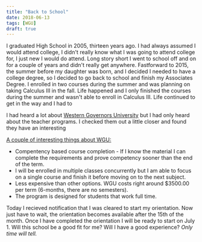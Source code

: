 ```yaml
---
title: "Back to School"
date: 2018-06-13
tags: [WGU]
draft: true
---
```


I graduated High School in 2005, thirteen years ago. I had always assumed I would attend college, I didn't really know what I was going to attend college for, I just new I would do attend. Long story short I went to school off and on for a couple of years and didn't really get anywhere. Fastforward to 2015, the summer before my daughter was born, and I decided I needed to have a college degree, so I decided to go back to school and finish my Associates Degree. I enrolled in two courses during the summer and was planning on taking Calculus III in the fall. Life happened and I only finished the courses during the summer and wasn't able to enroll in Calculus III. Life continued to get in the way and I had to 

I had heard a lot about [Western Governors University](https://www.wgu.edu/) but I had only heard about the teacher programs. I checked them out a little closer and found they have an interesting 

<span style="text-decoration:underline"> A couple of interesting things about WGU:</span>

- Compentency based course completion - If I know the material I can complete the requirements and prove competency sooner than the end of the term.
- I will be enrolled in multiple classes concurrently but I am able to focus on a single course and finish it before moving on to the next subject.
- Less expensive than other options. WGU costs right around $3500.00 per term (6-months, there are no semesters).
- The program is designed for students that work full time.

Today I recieved notification that I was cleared to start my orientation. Now just have to wait, the orientation becomes available after the 15th of the month. Once I have completed the orientation I will be ready to start on July 1. Will this school be a good fit for me? Will I have a good experience? _Only time will tell._
